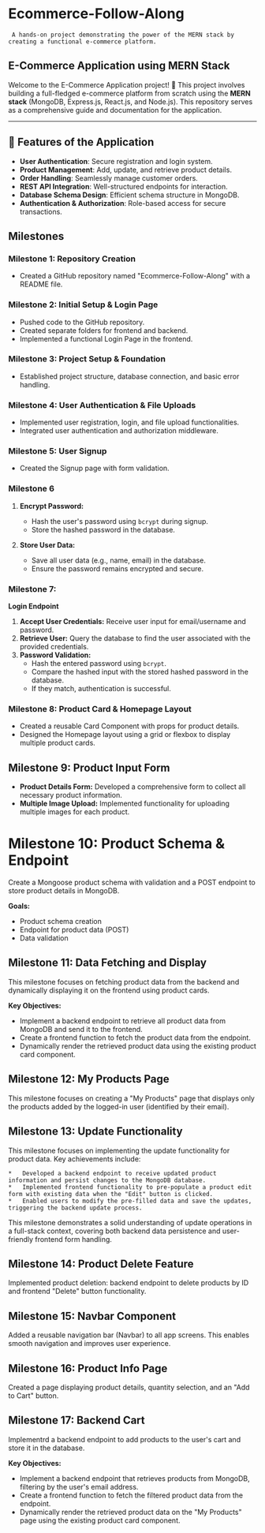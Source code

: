 # Ecommerce-Follow-Along
     
     A hands-on project demonstrating the power of the MERN stack by creating a functional e-commerce platform.

## E-Commerce Application using MERN Stack

Welcome to the E-Commerce Application project! 🚀 This project involves building a full-fledged e-commerce platform from scratch using the **MERN stack** (MongoDB, Express.js, React.js, and Node.js). This repository serves as a comprehensive guide and documentation for the application.

---

## 🌟 Features of the Application

- **User Authentication**: Secure registration and login system.
- **Product Management**: Add, update, and retrieve product details.
- **Order Handling**: Seamlessly manage customer orders.
- **REST API Integration**: Well-structured endpoints for interaction.
- **Database Schema Design**: Efficient schema structure in MongoDB.
- **Authentication & Authorization**: Role-based access for secure transactions. 


## Milestones

### Milestone 1: Repository Creation

* Created a GitHub repository named "Ecommerce-Follow-Along" with a README file.

### Milestone 2: Initial Setup & Login Page

* Pushed code to the GitHub repository.
* Created separate folders for frontend and backend.
* Implemented a functional Login Page in the frontend.

### Milestone 3: Project Setup & Foundation

* Established project structure, database connection, and basic error handling.

### Milestone 4: User Authentication & File Uploads

* Implemented user registration, login, and file upload functionalities.
* Integrated user authentication and authorization middleware.

### Milestone 5: User Signup

* Created the Signup page with form validation.

### Milestone 6

1. **Encrypt Password:**
    * Hash the user's password using `bcrypt` during signup.
    * Store the hashed password in the database.

2. **Store User Data:**
    * Save all user data (e.g., name, email) in the database. 
    * Ensure the password remains encrypted and secure.


### Milestone 7:

**Login Endpoint**

1. **Accept User Credentials:** Receive user input for email/username and password.
2. **Retrieve User:** Query the database to find the user associated with the provided credentials.
3. **Password Validation:**
    * Hash the entered password using `bcrypt`.
    * Compare the hashed input with the stored hashed password in the database. 
    * If they match, authentication is successful.

### Milestone 8: Product Card & Homepage Layout

* Created a reusable Card Component with props for product details.
* Designed the Homepage layout using a grid or flexbox to display multiple product cards.

## Milestone 9: Product Input Form

*   **Product Details Form:** Developed a comprehensive form to collect all necessary product information.
*   **Multiple Image Upload:** Implemented functionality for uploading multiple images for each product.


# Milestone 10: Product Schema & Endpoint

Create a Mongoose product schema with validation and a POST endpoint to store product details in MongoDB.

**Goals:**

* Product schema creation
* Endpoint for product data (POST)
* Data validation


## Milestone 11: Data Fetching and Display

This milestone focuses on fetching product data from the backend and dynamically displaying it on the frontend using product cards.

**Key Objectives:**

* Implement a backend endpoint to retrieve all product data from MongoDB and send it to the frontend.
* Create a frontend function to fetch the product data from the endpoint.
* Dynamically render the retrieved product data using the existing product card component.

## Milestone 12: My Products Page

This milestone focuses on creating a "My Products" page that displays only the products added by the logged-in user (identified by their email).



## Milestone 13: Update Functionality

This milestone focuses on implementing the update functionality for product data.  Key achievements include:

    *   Developed a backend endpoint to receive updated product information and persist changes to the MongoDB database.
    *   Implemented frontend functionality to pre-populate a product edit form with existing data when the "Edit" button is clicked.
    *   Enabled users to modify the pre-filled data and save the updates, triggering the backend update process.

This milestone demonstrates a solid understanding of update operations in a full-stack context, covering both backend data persistence and user-friendly frontend form handling.



## Milestone 14: Product Delete Feature

Implemented product deletion: backend endpoint to delete products by ID and frontend "Delete" button functionality.

## Milestone 15: Navbar Component
    
Added a reusable navigation bar (Navbar) to all app screens.
This enables smooth navigation and improves user experience.

## Milestone 16: Product Info Page

Created a page displaying product details, quantity selection, and an "Add to Cart" button.  


## Milestone 17: Backend Cart

Implementrd a backend endpoint to add products to the user's cart and store it in the database. 


**Key Objectives:**

* Implement a backend endpoint that retrieves products from MongoDB, filtering by the user's email address.
* Create a frontend function to fetch the filtered product data from the endpoint.
* Dynamically render the retrieved product data on the "My Products" page using the existing product card component.

